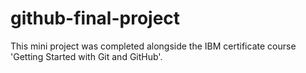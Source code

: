 # github-final-project
This mini project was completed alongside the IBM certificate course 'Getting Started with Git and GitHub'.
